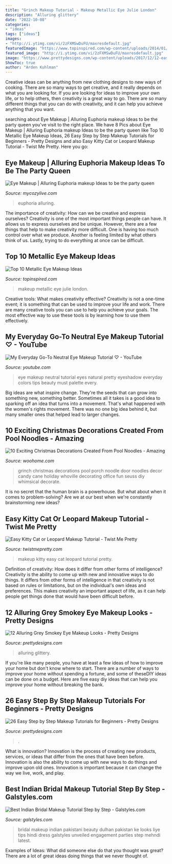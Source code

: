 ```yaml
---
title: "Grinch Makeup Tutorial - Makeup Metallic Eye Julie London"
description: "Alluring glittery"
date: "2022-10-08"
categories:
- "ideas"
tags: ["ideas"]
images:
- "http://i.ytimg.com/vi/2zFXMSwDuFU/maxresdefault.jpg"
featuredImage: "https://www.topinspired.com/wp-content/uploads/2014/01/4-black-metallic.jpg"
featured_image: "http://i.ytimg.com/vi/2zFXMSwDuFU/maxresdefault.jpg"
image: "https://www.prettydesigns.com/wp-content/uploads/2017/12/12-easy-step-by-step-makeup-tutorials-for-beginners-12.jpg"
ShowToc: true
author: "Arden Kuhlman"
---
```



Creative ideas can be anything from new clothing designs to new ways of cooking. There are so many ways to get creative, and it really depends on what you are looking for. If you are looking for ideas to improve your own life, or to help others, then creativity is a great way to go. There are so many different things that you can do with creativity, and it can help you achieve anything that you want.

	

		
searching about Eye Makeup | Alluring Euphoria makeup Ideas to be the party queen you've visit to the right place. We have 8 Pics about Eye Makeup | Alluring Euphoria makeup Ideas to be the party queen like Top 10 Metallic Eye Makeup Ideas, 26 Easy Step by Step Makeup Tutorials for Beginners - Pretty Designs and also Easy Kitty Cat or Leopard Makeup Tutorial - Twist Me Pretty. Here you go:
		
    
## Eye Makeup | Alluring Euphoria Makeup Ideas To Be The Party Queen

<img loading=lazy src="https://mycozylive.com/wp-content/uploads/2020/08/18-2.jpg" onerror="this.onerror=null;this.src='https://tse4.mm.bing.net/th?id=OIP.gXaGZoQN-kYF812O29_RCwHaKY&amp;pid=15.1';" alt="Eye Makeup | Alluring Euphoria makeup Ideas to be the party queen">

_Source: mycozylive.com_

>euphoria alluring. 

	

The importance of creativity: How can we be creative and express ourselves?
Creativity is one of the most important things people can have. It allows us to express ourselves and be unique. However, there are a few things that help to make creativity more difficult. One is having too much control over what we produce. Another is feeling limited by what others think of us. Lastly, trying to do everything at once can be difficult.

    
## Top 10 Metallic Eye Makeup Ideas

<img loading=lazy src="https://www.topinspired.com/wp-content/uploads/2014/01/4-black-metallic.jpg" onerror="this.onerror=null;this.src='https://tse1.mm.bing.net/th?id=OIP.b_g8tEnvu73ZBW-9LJ2R-gHaLI&amp;pid=15.1';" alt="Top 10 Metallic Eye Makeup Ideas">

_Source: topinspired.com_

>makeup metallic eye julie london. 

	

Creative tools: What makes creativity effective?
Creativity is not a one-time event; it is something that can be used to improve your life and work. There are many creative tools you can use to help you achieve your goals. The most effective way to use these tools is by learning how to use them effectively.

    
## My Everyday Go-To Neutral Eye Makeup Tutorial ♡ - YouTube

<img loading=lazy src="http://i.ytimg.com/vi/2zFXMSwDuFU/maxresdefault.jpg" onerror="this.onerror=null;this.src='https://tse2.mm.bing.net/th?id=OIP.zzR4Dwwpy19yTq3iA-9IYAHaEK&amp;pid=15.1';" alt="My Everyday Go-To Neutral Eye Makeup Tutorial ♡ - YouTube">

_Source: youtube.com_

>eye makeup neutral tutorial eyes natural pretty eyeshadow everyday colors tips beauty must palette every. 

	

Big ideas are what inspire change. They're the seeds that can grow into something new, something better. Sometimes all it takes is a good idea to sparking off an idea that turns into a movement. That's what happened with the women's rights movement. There was no one big idea behind it, but many smaller ones that helped lead to larger changes.

    
## 10 Exciting Christmas Decorations Created From Pool Noodles - Amazing

<img loading=lazy src="http://www.woohome.com/wp-content/uploads/2017/11/pool-noodle-projects-for-christmas-7.jpg" onerror="this.onerror=null;this.src='https://tse4.mm.bing.net/th?id=OIP.Zc4H_9666CWJVezs1RUaEgHaLD&amp;pid=15.1';" alt="10 Exciting Christmas Decorations Created From Pool Noodles - Amazing">

_Source: woohome.com_

>grinch christmas decorations pool porch noodle door noodles decor candy cane holiday whoville decorating office fun seuss diy whimsical decorate. 

	

It is no secret that the human brain is a powerhouse. But what about when it comes to problem-solving? Are we at our best when we're constantly brainstorming new ideas?

    
## Easy Kitty Cat Or Leopard Makeup Tutorial - Twist Me Pretty

<img loading=lazy src="http://www.twistmepretty.com/wp-content/uploads/2014/10/1a1.jpg" onerror="this.onerror=null;this.src='https://tse1.mm.bing.net/th?id=OIP.dzmkLiID2g1vOAN9QNDkhwHaLH&amp;pid=15.1';" alt="Easy Kitty Cat or Leopard Makeup Tutorial - Twist Me Pretty">

_Source: twistmepretty.com_

>makeup kitty easy cat leopard tutorial pretty. 

	

Definition of creativity: How does it differ from other forms of intelligence?
Creativity is the ability to come up with new and innovative ways to do things. It differs from other forms of intelligence in that creativity is not based on rules or limitations, but on the individual's own ideas and preferences. This makes creativity an important aspect of life, as it can help people get things done that would have been difficult before.

    
## 12 Alluring Grey Smokey Eye Makeup Looks - Pretty Designs

<img loading=lazy src="https://www.prettydesigns.com/wp-content/uploads/2014/07/Glittering-Grey-Smokey-Eye-Makeup.jpg" onerror="this.onerror=null;this.src='https://tse2.mm.bing.net/th?id=OIP.QWtTAcLDOlplVYC_Sb0tiwHaMt&amp;pid=15.1';" alt="12 Alluring Grey Smokey Eye Makeup Looks - Pretty Designs">

_Source: prettydesigns.com_

>alluring glittery. 

	

If you're like many people, you have at least a few ideas of how to improve your home but don't know where to start. There are a number of ways to improve your home without spending a fortune, and some of theseDIY ideas can be done on a budget. Here are five easy diy ideas that can help you improve your home without breaking the bank.

    
## 26 Easy Step By Step Makeup Tutorials For Beginners - Pretty Designs

<img loading=lazy src="https://www.prettydesigns.com/wp-content/uploads/2017/12/12-easy-step-by-step-makeup-tutorials-for-beginners-12.jpg" onerror="this.onerror=null;this.src='https://tse3.mm.bing.net/th?id=OIP.0N2IngT8HMDHuO3mMZF02AHaHa&amp;pid=15.1';" alt="26 Easy Step by Step Makeup Tutorials for Beginners - Pretty Designs">

_Source: prettydesigns.com_

>. 

	

What is innovation?
Innovation is the process of creating new products, services, or ideas that differ from the ones that have been before. Innovation is also the ability to come up with new ways to do things and improve upon old ones. Innovation is important because it can change the way we live, work, and play.

    
## Best Indian Bridal Makeup Tutorial Step By Step - Galstyles.com

<img loading=lazy src="https://www.galstyles.com/wp-content/uploads/2015/07/indian-bridal-makeup-looks-14.jpg" onerror="this.onerror=null;this.src='https://tse4.mm.bing.net/th?id=OIP.PKIWb0TiLb6zJ4ka8OYPsAHaLH&amp;pid=15.1';" alt="Best Indian Bridal Makeup Tutorial Step by Step - Galstyles.com">

_Source: galstyles.com_

>bridal makeup indian pakistani beauty dulhan pakistan ke looks liye tips hindi dress galstyles unveiled engagement parties step mehndi latest. 

	

Examples of Ideas: What did someone else do that you thought was great?
There are a lot of great ideas doing things that we never thought of.

